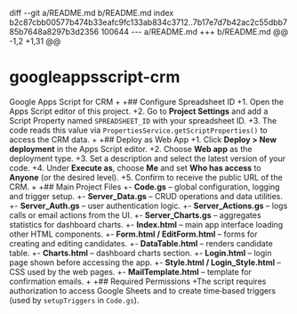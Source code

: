 diff --git a/README.md b/README.md
index b2c87cbb00577b474b33eafc9fc133ab834c3712..7b17e7d7b42ac2c55dbb785b7648a8297b3d2356 100644
--- a/README.md
+++ b/README.md
@@ -1,2 +1,31 @@
 # googleappsscript-crm
 Google Apps Script for CRM
+
+## Configure Spreadsheet ID
+1. Open the Apps Script editor of this project.
+2. Go to **Project Settings** and add a Script Property named `SPREADSHEET_ID` with your spreadsheet ID.
+3. The code reads this value via `PropertiesService.getScriptProperties()` to access the CRM data.
+
+## Deploy as Web App
+1. Click **Deploy > New deployment** in the Apps Script editor.
+2. Choose **Web app** as the deployment type.
+3. Set a description and select the latest version of your code.
+4. Under **Execute as**, choose **Me** and set **Who has access** to **Anyone** (or the desired level).
+5. Confirm to receive the public URL of the CRM.
+
+## Main Project Files
+- **Code.gs** – global configuration, logging and trigger setup.
+- **Server_Data.gs** – CRUD operations and data utilities.
+- **Server_Auth.gs** – user authentication logic.
+- **Server_Actions.gs** – logs calls or email actions from the UI.
+- **Server_Charts.gs** – aggregates statistics for dashboard charts.
+- **Index.html** – main app interface loading other HTML components.
+- **Form.html / EditForm.html** – forms for creating and editing candidates.
+- **DataTable.html** – renders candidate table.
+- **Charts.html** – dashboard charts section.
+- **Login.html** – login page shown before accessing the app.
+- **Style.html / Login_Style.html** – CSS used by the web pages.
+- **MailTemplate.html** – template for confirmation emails.
+
+## Required Permissions
+The script requires authorization to access Google Sheets and to create time‑based triggers (used by `setupTriggers` in `Code.gs`).
